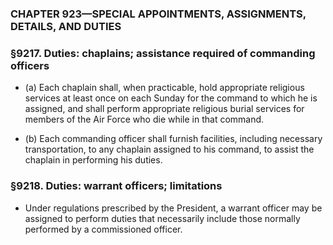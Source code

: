 ### **CHAPTER 923—SPECIAL APPOINTMENTS, ASSIGNMENTS, DETAILS, AND DUTIES**

### §9217. Duties: chaplains; assistance required of commanding officers
* (a) Each chaplain shall, when practicable, hold appropriate religious services at least once on each Sunday for the command to which he is assigned, and shall perform appropriate religious burial services for members of the Air Force who die while in that command.

* (b) Each commanding officer shall furnish facilities, including necessary transportation, to any chaplain assigned to his command, to assist the chaplain in performing his duties.

### §9218. Duties: warrant officers; limitations
* Under regulations prescribed by the President, a warrant officer may be assigned to perform duties that necessarily include those normally performed by a commissioned officer.